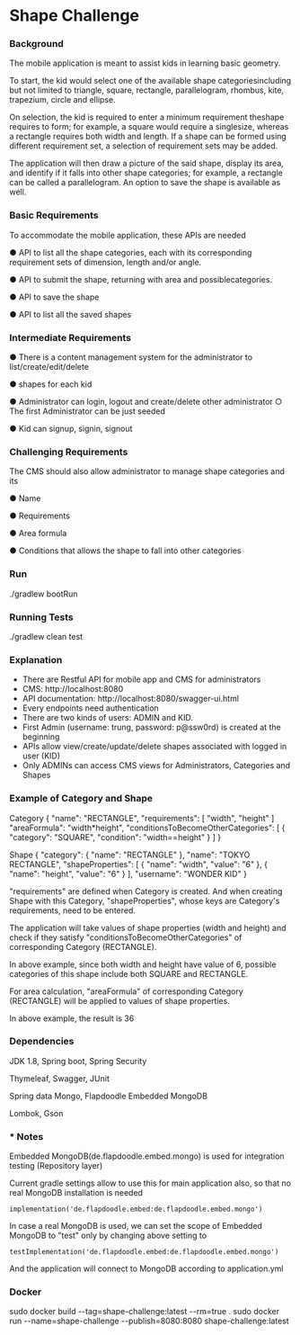 # Shape Challenge

### Background
The mobile application is meant to assist kids in learning basic geometry.

To start, the ​kid​ would select one of the available ​shape categories​ including but not
limited to ​triangle, square, rectangle, parallelogram, rhombus, kite, trapezium, circle
and ​ellipse​.

On selection, the ​kid​ is required to enter a minimum requirement the ​shape​ requires to
form; for example, a ​square​ would require a single ​size​, whereas a ​rectangle​ requires
both ​width​ and ​length​. If a ​shape​ can be formed using different requirement set, a
selection of requirement sets may be added.

The application will then draw a picture of the said ​shape​, display its ​area​, and identify if
it falls into other ​shape​ categories; for example, a ​rectangle​ can be called a
parallelogram​. An option to save the ​shape​ is available as well.

### Basic Requirements
To accommodate the mobile application, these APIs are needed

● API to list all the ​shape​ ​categories​, each with its corresponding requirement sets
of dimension, length and/or angle.

● API to submit the ​shape​, returning with ​area​ and possible ​categories​.

● API to save the ​shape

● API to list all the saved ​shapes

### Intermediate Requirements
● There is a content management system for the administrator to
list/create/edit/delete

● shapes for each kid

● Administrator can login, logout and create/delete other administrator
○ The first Administrator can be just seeded

● Kid can signup, signin, signout

### Challenging Requirements
The CMS should also allow administrator to manage shape categories and its

● Name

● Requirements

● Area formula

● Conditions that allows the shape to fall into other categories

### Run
./gradlew bootRun

### Running Tests
./gradlew clean test

### Explanation
- There are Restful API for mobile app and CMS for administrators
- CMS: http://localhost:8080
- API documentation: http://localhost:8080/swagger-ui.html
- Every endpoints need authentication
- There are two kinds of users: ADMIN and KID.
- First Admin (username: trung, password: p@ssw0rd) is created at the beginning
- APIs allow view/create/update/delete shapes associated with logged in user (KID)
- Only ADMINs can access CMS views for Administrators, Categories and Shapes

### Example of Category and Shape
Category {
	"name": "RECTANGLE",
	"requirements": [
      "width", "height"
    ]
    "areaFormula": "width*height",
    "conditionsToBecomeOtherCategories": [
      {
        "category": "SQUARE",
        "condition": "width==height"
      }
    ]
  }
  
 Shape {
  "category": {
    "name": "RECTANGLE"
  },
  "name": "TOKYO RECTANGLE",
  "shapeProperties": [
    {
      "name": "width",
      "value": "6"
    },
	{
      "name": "height",
      "value": "6"
    }
  ],
  "username": "WONDER KID"
}

"requirements" are defined when Category is created. And when creating Shape with this Category, "shapeProperties", whose keys are Category's requirements, need to be entered.

The application will take values of shape properties (width and height) and check if they satisfy "conditionsToBecomeOtherCategories" of corresponding Category (RECTANGLE). 

In above example, since both width and height have value of 6, possible categories of this shape include both SQUARE and RECTANGLE.

For area calculation, "areaFormula" of corresponding Category (RECTANGLE) will be applied to values of shape properties. 

In above example, the result is 36

### Dependencies
JDK 1.8, Spring boot, Spring Security

Thymeleaf, Swagger, JUnit

Spring data Mongo, Flapdoodle Embedded MongoDB

Lombok, Gson

### * Notes
Embedded MongoDB(de.flapdoodle.embed.mongo) is used for integration testing (Repository layer)

Current gradle settings allow to use this for main application also, so that no real MongoDB installation is needed

	implementation('de.flapdoodle.embed:de.flapdoodle.embed.mongo')
	
In case a real MongoDB is used, we can set the scope of Embedded MongoDB to "test" only by changing above setting to

	testImplementation('de.flapdoodle.embed:de.flapdoodle.embed.mongo')
	
And the application will connect to MongoDB according to application.yml

### Docker
sudo docker build --tag=shape-challenge:latest --rm=true .
sudo docker run --name=shape-challenge --publish=8080:8080 shape-challenge:latest

